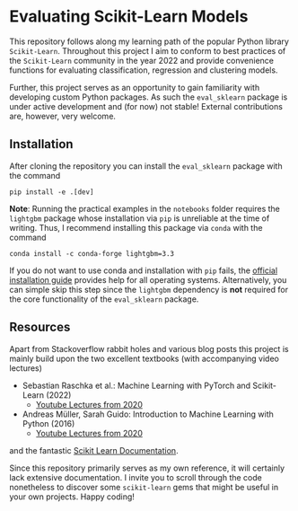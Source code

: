 # Evaluating Scikit-Learn Models

This repository follows along my learning path of the popular Python library `Scikit-Learn`.
Throughout this project I aim to conform to best practices of the `Scikit-Learn` community in the year 2022 and provide convenience functions for evaluating classification, regression and clustering models.

Further, this project serves as an opportunity to gain familiarity with developing custom Python packages.
As such the `eval_sklearn` package is under active development and (for now) not stable!
External contributions are, however, very welcome.

## Installation

After cloning the repository you can install the `eval_sklearn` package with the command

```
pip install -e .[dev]
```

**Note**:
Running the practical examples in the `notebooks` folder requires the `lightgbm` package whose installation via `pip` is unreliable at the time of writing.
Thus, I recommend installing this package via `conda` with the command

```
conda install -c conda-forge lightgbm=3.3
```

If you do not want to use conda and installation with `pip` fails, the [official installation guide](https://github.com/microsoft/LightGBM/tree/master/python-package) provides help for all operating systems.
Alternatively, you can simple skip this step since the `lightgbm` dependency is **not** required for the core functionality of the `eval_sklearn` package.

## Resources

Apart from Stackoverflow rabbit holes and various blog posts this project is mainly build upon the two excellent textbooks (with accompanying video lectures)

- Sebastian Raschka et al.: Machine Learning with PyTorch and Scikit-Learn (2022)
    - [Youtube Lectures from 2020](https://www.youtube.com/playlist?list=PLTKMiZHVd_2KyGirGEvKlniaWeLOHhUF3)
- Andreas Müller, Sarah Guido: Introduction to Machine Learning with Python (2016)
    - [Youtube Lectures from 2020](https://www.youtube.com/playlist?list=PL_pVmAaAnxIRnSw6wiCpSvshFyCREZmlM)

and the fantastic [Scikit Learn Documentation](https://scikit-learn.org/stable/).

Since this repository primarily serves as my own reference, it will certainly lack extensive documentation.
I invite you to scroll through the code nonetheless to discover some `scikit-learn` gems that might be useful in your own projects.
Happy coding!

